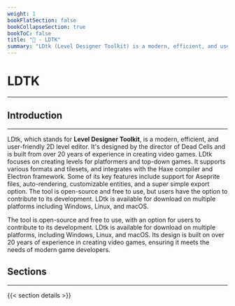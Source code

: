 ```yaml
---
weight: 1
bookFlatSection: false
bookCollapseSection: true
bookToC: false
title: "👾 - LDTK"
summary: "LDtk (Level Designer Toolkit) is a modern, efficient, and user-friendly 2D level editor designed by the director of Dead Cells. It focuses on creating levels for platformers and top-down games, supporting various formats and tilesets. Key features include support for Aseprite files, auto-rendering, customizable entities, and a simple export option. LDtk integrates with the Haxe compiler and Electron framework, making it versatile for different development needs."
---
```


<!--markdownlint-disable MD025 -->

# LDTK

---

## Introduction

---

LDtk, which stands for **Level Designer Toolkit**, is a modern, efficient, and user-friendly 2D level editor. It's designed by the director of Dead Cells and is built from over 20 years of experience in creating video games. LDtk focuses on creating levels for platformers and top-down games. It supports various formats and tilesets, and integrates with the Haxe compiler and Electron framework. Some of its key features include support for Aseprite files, auto-rendering, customizable entities, and a super simple export option. The tool is open-source and free to use, but users have the option to contribute to its development. LDtk is available for download on multiple platforms including Windows, Linux, and macOS.

The tool is open-source and free to use, with an option for users to contribute to its development. LDtk is available for download on multiple platforms, including Windows, Linux, and macOS. Its design is built on over 20 years of experience in creating video games, ensuring it meets the needs of modern game developers.

## Sections

---

{{< section details >}}
